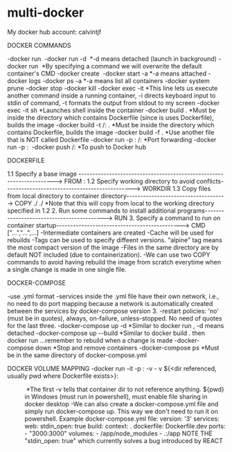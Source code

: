 # multi-docker
My docker hub account: calvintjf


DOCKER COMMANDS

-docker run <image name>
-docker run -d <image name>																					*-d means detached (launch in background)
-docker run <image name> <command>																			*By specifying a command we will overwrite the default container's CMD
-docker create <image name>
-docker start -a <container id> 																			*-a means attached
-docker logs <container id>
-docker ps -a 																								*-a means list all containers
-docker system prune
-docker stop <container id>
-docker kill <container id>
-docker exec -it <container id> <command>																	*This line lets us execute another command inside a running container, -i directs keyboard input to stdin of command, -t formats the output from stdout to my screen
-docker exec -it <container id> sh																			*Launches shell inside the container
-docker build .																								*Must be inside the directory which contains Dockerfile (since is uses Dockerfile), builds the image
-docker build -t <docker id>/<project name>:<tag> .															*Must be inside the directory which contains Dockerfile, builds the image
-docker build -f <filename> .																				*Use another file that is NOT called Dockerfile
-docker run -p <localhost port>:<container port> <docker id>/<project name>:<tag>							*Port forwarding
-docker run -p <localhost port>:<container port> <image name>
-docker push <docker id>/<project name>:<tag>																*To push to Docker hub

DOCKERFILE

1.1	Specify a base image ---------------------------------------------------------------------> FROM <image name>:<tag>
1.2	Specify working directory to avoid conflicts---------------------------------------------->	WORKDIR <directory>
1.3	Copy files from local directory to container directory------------------------------------>	COPY ./ ./						*Note that this will copy from local to the working directory specified in 1.2
2. 	Run some commands to install additional programs------------------------------------------> RUN <command>
3. 	Specify a command to run on container startup---------------------------------------------> CMD ["...","...",...]
-Intermediate containers are created
-Cache will be used for rebuilds
-Tags can be used to specify diffeent versions. "alpine" tag means the most compact version of the image
-Files in the same directory are by default NOT included (due to containerization).
-We can use two COPY commands to avoid having rebuild the image from scratch everytime when a single change is made in one single file.


DOCKER-COMPOSE

-use .yml format
-services inside the .yml file have their own network, i.e., no need to do port mapping because a network is automatically created between the services by docker-compose version 3.
-restart policies: 'no' (must be in quotes), always, on-failure, unless-stopped. No need of quotes for the last three.
-docker-compose up -d																						*Similar to docker run <image>, -d means detached
-docker-compose up --build																					*Similar to docker build . then docker run <image>...remember to rebuild when a change is made
-docker-compose down																						*Stop and remove containers
-docker-compose ps																							*Must be in the same directory of docker-compose.yml


DOCKER VOLUME MAPPING
-docker run -it -p <localhost port>:<container port> -v <container dir> - v ${<dir referenced, usually pwd where Dockerfile exists>}:<dir which references> <image id>    *The first -v tells that container dir to not reference anything. ${pwd} in Windows (must run in powershell), must enable file sharing in docker desktop
-We can also create a docker-compose.yml file and simply run docker-compose up. This way we don't need to run it on powershell. Example docker-compose.yml file:
version: '3'
services:
    web:
        stdin_open: true
        build:
            context: .
            dockerfile: Dockerfile.dev
        ports:
            - "3000:3000"
        volumes: 
            - /app/node_modules
            - .:/app
NOTE THE "stdin_open: true" which currently solves a bug introduced by REACT
